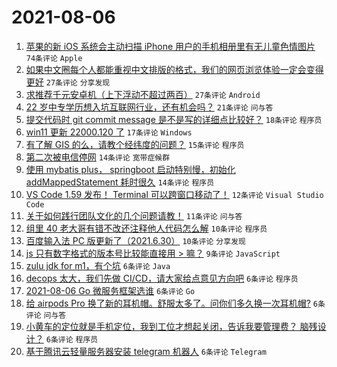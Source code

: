 # 2021-08-06

1. [苹果的新 iOS 系统会主动扫描 iPhone 用户的手机相册里有无儿童色情图片](https://www.v2ex.com/t/793972) `74条评论` `Apple`
1. [如果中文圈每个人都能重视中文排版的格式，我们的网页浏览体验一定会变得更好](https://www.v2ex.com/t/793989) `27条评论` `分享发现`
1. [求推荐千元安卓机（上下浮动不超过两百）](https://www.v2ex.com/t/793985) `27条评论` `Android`
1. [22 岁中专学历想入坑互联网行业，还有机会吗？](https://www.v2ex.com/t/793975) `21条评论` `问与答`
1. [提交代码时 git commit message 是不是写的详细点比较好？](https://www.v2ex.com/t/794004) `18条评论` `程序员`
1. [win11 更新 22000.120 了](https://www.v2ex.com/t/793988) `17条评论` `Windows`
1. [有了解 GIS 的么，请教个经纬度的问题？](https://www.v2ex.com/t/793974) `15条评论` `程序员`
1. [第二次被电信停网](https://www.v2ex.com/t/793999) `14条评论` `宽带症候群`
1. [使用 mybatis plus， springboot 启动特别慢，初始化 addMappedStatement 耗时很久](https://www.v2ex.com/t/793983) `14条评论` `程序员`
1. [VS Code 1.59 发布！ Terminal 可以跨窗口移动了！](https://www.v2ex.com/t/793970) `12条评论` `Visual Studio Code`
1. [关于如何践行团队文化的几个问题请教！](https://www.v2ex.com/t/794000) `11条评论` `问与答`
1. [组里 40 老大哥有错不改还注释他人代码怎么解](https://www.v2ex.com/t/794012) `10条评论` `程序员`
1. [百度输入法 PC 版更新了（2021.6.30）](https://www.v2ex.com/t/793969) `10条评论` `分享发现`
1. [js 只有数字格式的版本号比较能直接用 > 嘛？](https://www.v2ex.com/t/794003) `9条评论` `JavaScript`
1. [zulu jdk for m1，有个坑](https://www.v2ex.com/t/794011) `6条评论` `Java`
1. [decops 太大，我们先做 CI/CD，请大家给点意见方向吧](https://www.v2ex.com/t/794008) `6条评论` `程序员`
1. [2021-08-06 Go 微服务框架选谁](https://www.v2ex.com/t/794006) `6条评论` `Go`
1. [给 airpods Pro 换了新的耳机帽。舒服太多了。问你们多久换一次耳机帽?](https://www.v2ex.com/t/793995) `6条评论` `问与答`
1. [小黄车的定位就是手机定位，我到工位才想起关闭，告诉我要管理费？ 脑残设计？](https://www.v2ex.com/t/793979) `6条评论` `程序员`
1. [基于腾讯云轻量服务器安装 telegram 机器人](https://www.v2ex.com/t/793976) `6条评论` `Telegram`
